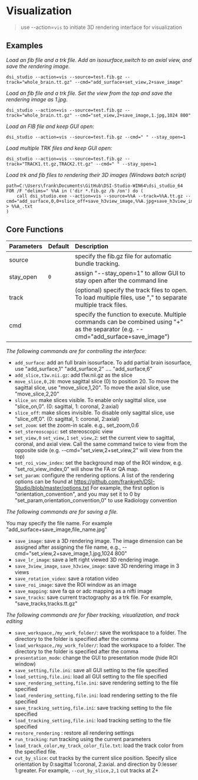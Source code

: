 # Visualization

> use --action=`vis` to initiate 3D rendering interface for visualization

## Examples

*Load an fib file and a trk file. Add an isosurface,switch to an axial view, and save the rendering image.*
```
dsi_studio --action=vis --source=test.fib.gz --track="whole_brain.tt.gz" --cmd="add_surface+set_view,2+save_image"
```

*Load an fib file and a trk file. Set the view from the top and save the rendering image as 1.jpg.*
```
dsi_studio --action=vis --source=test.fib.gz --track="whole_brain.tt.gz" --cmd="set_view,2+save_image,1.jpg,1024 800"
```

*Load an FIB file and keep GUI open:*
```
dsi_studio --action=vis --source=test.fib.gz --cmd=" " --stay_open=1
```

*Load multiple TRK files and keep GUI open:*

```
dsi_studio --action=vis --source=test.fib.gz --track="TRACK1.tt.gz,TRACK2.tt.gz" --cmd=" " --stay_open=1
```
*Load trk and fib files to rendering their 3D images (Windows batch script)*
```
path=C:\Users\frank\Documents\GitHub\DSI-Studio-WIN64\dsi_studio_64
FOR /F "delims=" %%A in ('dir *.fib.gz /b /on') do (
    call dsi_studio.exe --action=vis --source=%%A --track=%%A.tt.gz --cmd="add_surface,0,0+slice_off+save_h3view_image,%%A.jpg+save_h3view_image,%%A.jpg" > %%A_.txt
)
```
 
## Core Functions

| Parameters            | Default | Description                                                                 |
|:-----------------|:--------|:------------------------------------------------------------------------------|
| source |  | specify the fib.gz file for automatic bundle tracking.  |
| stay_open | `0` | assign "--stay_open=1" to allow GUI to stay open after the command line |
| track |  | (optional) specify the track files to open. To load multiple files, use "," to separate multiple track files. |
| cmd |  | specify the function to execute. Multiple commands can be combined using "+" as the separator (e.g. --cmd="add_surface+save_image") |

*The following commands are for controlling the interface:*

- `add_surface`: add an full brain isosurface. To add partial brain isosurface, use "add_surface,1" "add_surface,2" .... "add_surface,6"
- `add_slice,t1w.nii.gz`: add t1w.nii.gz as the slice
- `move_slice,0,20`: move sagittal slice (0) to position 20. To move the sagittal slice, use "move_slice,1,20". To move the axial slice, use "move_slice,2,20"   
- `slice_on`: make slices visible. To enable only sagittal slice, use "slice_on,0". (0: sagittal, 1: coronal, 2:axial)
- `slice_off`: make slices invisible. To disable only sagittal slice, use "slice_off,0". (0: sagittal, 1: coronal, 2:axial)
- `set_zoom`: set the zoom-in scale. e.g., set_zoom,0.6
- `set_stereoscopic`:  set stereoscopic view
- `set_view,0` `set_view,1` `set_view,2`: set the current view to sagittal, coronal, and axial view. Call the same command twice to view from the opposite side (e.g. --cmd="set_view,2+set_view,2" will view from the top)
- `set_roi_view_index`: set the background map of the ROI window, e.g. "set_roi_view_index,0" will show the FA or QA map.
- `set_param`: configure the rendering options. A list of the rendering options can be found at https://github.com/frankyeh/DSI-Studio/blob/master/options.txt   For example, the first option is "orientation_convention", and you may set it to 0 by "set_param,orientation_convention,0" to use Radiology convention

*The following commands are for saving a file.* 

You may specify the file name. For example "add_surface+save_image,file_name.jpg"

- `save_image`: save a 3D rendering image. The image dimension can be assigned after assigning the file name, e.g., --cmd="set_view,2+save_image,1.jpg,1024 800"
- `save_lr_image`: save a left right viewed 3D rendering image.           
- `save_3view_image`, `save_h3view_image`: save 3D rendering image in 3 views
- `save_rotation_video`: save a rotation video
- `save_roi_image`: save the ROI window as an image
- `save_mapping`: save fa qa or adc mapping as a nifti image
- `save_tracks`: save current tractography as a trk file. For example, "save_tracks,tracks.tt.gz"

*The following commands are for fiber tracking, visualization, and track editing*

- `save_workspace,/my_work_folder/`: save the workspace to a folder. The directory to the folder is specified after the comma
- `load_workspace,/my_work_folder/`: load the workspace to a folder. The directory to the folder is specified after the comma
- `presentation_mode`: change the GUI to presentation mode (hide ROI window)
- `save_setting,file.ini`: save all GUI setting to the file specified
- `load_setting,file.ini`: load all GUI setting to the file specified
- `save_rendering_setting,file.ini`: save rendering setting to the file specified
- `load_rendering_setting,file.ini`: load rendering setting to the file specified
- `save_tracking_setting,file.ini`: save tracking setting to the file specified
- `load_tracking_setting,file.ini`: load tracking setting to the file specified
- `restore_rendering` : restore all rendering settings
- `run_tracking`: run tracking using the current parameters
- `load_track_color,my_track_color_file.txt`: load the track color from the specified file.
- `cut_by_slice`: cut tracks by the current slice position. Specify slice orientation by 0:sagittal 1:coronal, 2:axial. and direction by 0:lesser 1:greater. For example,  `--cut_by_slice,2,1` cut tracks at Z+


